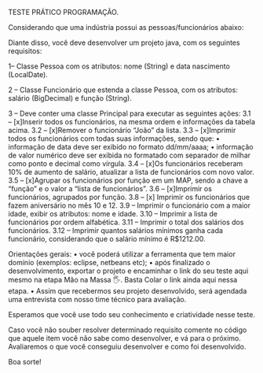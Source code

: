 TESTE PRÁTICO PROGRAMAÇÃO.

Considerando que uma indústria possui as pessoas/funcionários abaixo:

Diante disso, você deve desenvolver um projeto java, com os seguintes requisitos:

1– Classe Pessoa com os atributos: nome (String) e data nascimento (LocalDate).

2 – Classe Funcionário que estenda a classe Pessoa, com os atributos: salário (BigDecimal) e função (String).

3 – Deve conter uma classe Principal para executar as seguintes ações:
3.1 – [x]Inserir todos os funcionários, na mesma ordem e informações da tabela acima.
3.2 – [x]Remover o funcionário “João” da lista.
3.3 – [x]Imprimir todos os funcionários com todas suas informações, sendo que:
• informação de data deve ser exibido no formato dd/mm/aaaa;
• informação de valor numérico deve ser exibida no formatado com separador de milhar como ponto e decimal como vírgula.
3.4 – [x]Os funcionários receberam 10% de aumento de salário, atualizar a lista de funcionários com novo valor.
3.5 – [x]Agrupar os funcionários por função em um MAP, sendo a chave a “função” e o valor a “lista de funcionários”.
3.6 – [x]Imprimir os funcionários, agrupados por função.
3.8 – [x] Imprimir os funcionários que fazem aniversário no mês 10 e 12.
3.9 – Imprimir o funcionário com a maior idade, exibir os atributos: nome e idade.
3.10 – Imprimir a lista de funcionários por ordem alfabética.
3.11 – Imprimir o total dos salários dos funcionários.
3.12 – Imprimir quantos salários mínimos ganha cada funcionário, considerando que o salário mínimo é R$1212.00.

Orientações gerais:
• você poderá utilizar a ferramenta que tem maior domínio (exemplos: eclipse, netbeans etc);
• após finalizado o desenvolvimento, exportar o projeto e encaminhar o link do seu teste aqui mesmo na etapa Mão na Massa 🖐.
Basta Colar o link ainda aqui nessa etapa.
• Assim que recebermos seu projeto desenvolvido, será agendada uma entrevista com nosso time técnico para avaliação.

Esperamos que você use todo seu conhecimento e criatividade nesse teste.

Caso você não souber resolver determinado requisito comente no código que aquele item você não sabe como desenvolver, e vá para o próximo. Avaliaremos o que você conseguiu desenvolver e como foi desenvolvido.

Boa sorte!